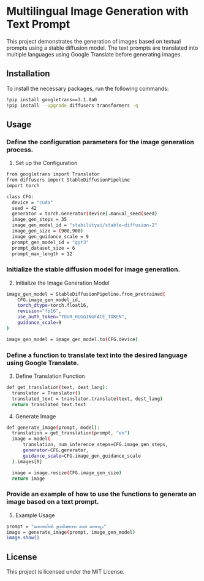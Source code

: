 # Multilingual Image Generation with Text Prompt

This project demonstrates the generation of images based on textual prompts using a stable diffusion model. The text prompts are translated into multiple languages using Google Translate before generating images.

## Installation

To install the necessary packages, run the following commands:

```bash
!pip install googletrans==3.1.0a0
!pip install --upgrade diffusers transformers -q
```

## Usage

### Define the configuration parameters for the image generation process.
1. Set up the Configuration
```bash
from googletrans import Translator
from diffusers import StableDiffusionPipeline
import torch

class CFG:
  device = "cuda"
  seed = 42
  generator = torch.Generator(device).manual_seed(seed)
  image_gen_steps = 35
  image_gen_model_id = "stabilityai/stable-diffusion-2"
  image_gen_size = (900,900)
  image_gen_guidance_scale = 9
  prompt_gen_model_id = "gpt3"
  prompt_dataset_size = 6
  prompt_max_length = 12
```

### Initialize the stable diffusion model for image generation.
2. Initialize the Image Generation Model
```bash
image_gen_model = StableDiffusionPipeline.from_pretrained(
    CFG.image_gen_model_id, 
    torch_dtype=torch.float16,
    revision="fp16",
    use_auth_token="YOUR_HUGGINGFACE_TOKEN",
    guidance_scale=9
)

image_gen_model = image_gen_model.to(CFG.device)
```

### Define a function to translate text into the desired language using Google Translate.
3. Define Translation Function
```bash
def get_translation(text, dest_lang):
  translator = Translator()
  translated_text = translator.translate(text, dest_lang)
  return translated_text.text
```

4. Generate Image
```bash
def generate_image(prompt, model):
  translation = get_translation(prompt, "en")
  image = model(
      translation, num_inference_steps=CFG.image_gen_steps,
      generator=CFG.generator,
      guidance_scale=CFG.image_gen_guidance_scale 
  ).images[0]

  image = image.resize(CFG.image_gen_size)
  return image
```
### Provide an example of how to use the functions to generate an image based on a text prompt.
5. Example Usage
```bash
prompt = "മരത്തിൽ ഇരിക്കുന്നു ഒരു മത്സ്യം"
image = generate_image(prompt, image_gen_model)
image.show()
```

## License
This project is licensed under the MIT License.

